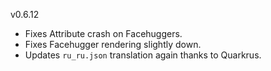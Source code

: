 v0.6.12

- Fixes Attribute crash on Facehuggers.
- Fixes Facehugger rendering slightly down. 
- Updates `ru_ru.json` translation again thanks to Quarkrus.